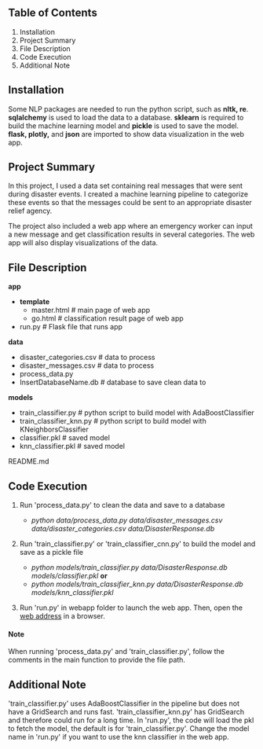 ## **Table of Contents**
1. Installation
2. Project Summary
3. File Description
4. Code Execution
5. Additional Note


## **Installation**
Some NLP packages are needed to run the python script, such as **nltk, re**. **sqlalchemy** is used to load the data to a database. **sklearn** is required to build the machine learning model and **pickle** is used to save the model. **flask, plotly,** and **json** are imported to show data visualization in the web app. 


## **Project Summary**
In this project, I used a data set containing real messages that were sent during disaster events. I created a machine learning pipeline to categorize these events so that the messages could be sent to an appropriate disaster relief agency.

The project also included a web app where an emergency worker can input a new message and get classification results in several categories. The web app will also display visualizations of the data. 


## **File Description**

**app**
- **template**
    - master.html # main page of web app
    - go.html # classification result page of web app
- run.py # Flask file that runs app

**data**
- disaster_categories.csv # data to process
- disaster_messages.csv # data to process
- process_data.py
- InsertDatabaseName.db # database to save clean data to

**models**
- train_classifier.py # python script to build model with AdaBoostClassifier
- train_classifier_knn.py # python script to build model with KNeighborsClassifier
- classifier.pkl # saved model
- knn_classifier.pkl # saved model

README.md

## **Code Execution**
1. Run 'process_data.py' to clean the data and save to a database
   - *python data/process_data.py data/disaster_messages.csv data/disaster_categories.csv data/DisasterResponse.db*
   
2. Run 'train_classifier.py' or 'train_classifier_cnn.py' to build the model and save as a pickle file
   - *python models/train_classifier.py data/DisasterResponse.db models/classifier.pkl* **or**
   - *python models/train_classifier_knn.py data/DisasterResponse.db models/knn_classifier.pkl*

3. Run 'run.py' in webapp folder to launch the web app. Then, open the [web address](https://view6914b2f4-3001.udacity-student-workspaces.com/) in a browser.

#### **Note**
When running 'process_data.py' and 'train_classifier.py', follow the comments in the main function to provide the file path.


## **Additional Note**
'train_classifier.py' uses AdaBoostClassifier in the pipeline but does not have a GridSearch and runs fast. 
'train_classifier_knn.py' has GridSearch and therefore could run for a long time. 
In 'run.py', the code will load the pkl to fetch the model, the default is for 'train_classifier.py'. Change the model name in 'run.py' if you want to use the knn classifier in the web app.


